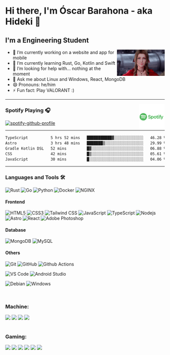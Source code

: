 # Hi there, I'm Óscar Barahona - aka Hideki 👋

## I'm a Engineering Student 

<img align="right" alt="GIF" width="30%" src="./assets/aerith.gif"/>

- 🔭 I’m currently working on a website and app for mobile
- 🌱 I’m currently learning Rust, Go, Kotlin and Swift
- 🤔 I’m looking for help with... nothing at the moment
- 💬 Ask me about Linux and Windows, React, MongoDB
- 😄 Pronouns: he/him
- ⚡ Fun fact: Play VALORANT :)

---

<img align="right" alt="GIF" width="16%" src="./assets/spotify.gif" />

### Spotify Playing 🎧

[![spotify-github-profile](https://spotify-github-profile.kittinanx.com/api/view?uid=oscarbarahona2006&cover_image=true&theme=novatorem&show_offline=true&background_color=121212&interchange=true&bar_color=53b14f&bar_color_cover=true)](https://open.spotify.com/user/oscarbarahona2006)

---

<!--START_SECTION:waka-->

```txt
TypeScript          5 hrs 52 mins   ███████████▓░░░░░░░░░░░░░   46.28 %
Astro               3 hrs 48 mins   ███████▒░░░░░░░░░░░░░░░░░   29.99 %
Gradle Kotlin DSL   52 mins         █▓░░░░░░░░░░░░░░░░░░░░░░░   06.88 %
CSS                 42 mins         █▒░░░░░░░░░░░░░░░░░░░░░░░   05.61 %
JavaScript          30 mins         █░░░░░░░░░░░░░░░░░░░░░░░░   04.06 %
```

<!--END_SECTION:waka-->

---

### Languages and Tools 🛠 

![Rust](https://img.shields.io/badge/Rust-000000?style=flat-square&logo=Rust&logoColor=orange)
![Go](https://img.shields.io/badge/Go-000000?style=flat-square&logo=Go)
![Python](https://img.shields.io/badge/Python-3776AB?style=flat-square&logo=Python&logoColor=white)
![Docker](https://img.shields.io/badge/-Docker-black?style=flat-square&logo=docker)
![NGINX](http://img.shields.io/badge/-NGINX-269539?style=flat-square&logo=nginx&logoColor=ffffff)

#### Frontend
![HTML5](https://img.shields.io/badge/-HTML5-%23E44D27?style=flat-square&logo=html5&logoColor=ffffff)
![CSS3](https://img.shields.io/badge/-CSS3-%231572B6?style=flat-square&logo=css)
![Tailwind CSS](https://img.shields.io/badge/Tailwind-CSS-%231572B6?style=flat-square&logo=tailwind-css)
![JavaScript](https://img.shields.io/badge/-JavaScript-%23F7DF1C?style=flat-square&logo=javascript&logoColor=000000&labelColor=%23F7DF1C&color=%23FFCE5A)
![TypeScript](https://img.shields.io/badge/-TypeScript-%233178C6?style=flat-square&logo=typescript&logoColor=ffffff&labelColor=%233178C6&color=%233178C6)
![Nodejs](https://img.shields.io/badge/-Nodejs-black?style=flat-square&logo=Node.js)
![Astro](https://img.shields.io/badge/Astro-%23282C34?style=flat-square&logo=astro)
![React](https://img.shields.io/badge/-React-%23282C34?style=flat-square&logo=react)
![Adobe Photoshop](http://img.shields.io/badge/-Adobe%20Photoshop-26C9FF?style=flat-square&logo=photoshop&logoColor=ffffff)

#### Database
![MongoDB](https://img.shields.io/badge/-MongoDB-black?style=flat-square&logo=mongodb)
![MySQL](https://img.shields.io/badge/-MySQL-black?style=flat-square&logo=mysql)

#### Others
![Git](https://img.shields.io/badge/-Git-%23F05032?style=flat-square&logo=git&logoColor=%23ffffff)
![GitHub](https://img.shields.io/badge/-GitHub-181717?style=flat-square&logo=github)
![Github Actions](http://img.shields.io/badge/-Github%20Actions-2088FF?style=flat-square&logo=github-actions&logoColor=ffffff)

![VS Code](http://img.shields.io/badge/-VS%20Code-007ACC?style=flat-square&logo=visual-studio-code&logoColor=ffffff)
![Android Studio](http://img.shields.io/badge/-Android%20Studio-3DDC84?style=flat-square&logo=android-studio&logoColor=ffffff)

![Debian](http://img.shields.io/badge/-Debian-A81D33?style=flat-square&logo=debian&logoColor=ffffff)
![Windows](http://img.shields.io/badge/-Windows-0078D6?style=flat-square&logo=windows&logoColor=ffffff)

<br/>

### Machine:
<div display="flex">
  <img src="https://img.shields.io/badge/windows-ASUS%20TUF%20FX506HF-%23F50F0F.svg?&style=for-the-badge&logo=windows10&logoColor=white" />
  <img src="https://img.shields.io/badge/archlinux-ASUS%20TUF%20FX506HF-%230079c1.svg?&style=for-the-badge&logo=arch-linux&logoColor=white">
  <img src="https://img.shields.io/badge/intel-core%20i5%2011th-%230071C5.svg?&style=for-the-badge&logo=intel&logoColor=white" />
  <img src="https://img.shields.io/badge/nvidia-GeForce%20rtx2050-%2376B900.svg?&style=for-the-badge&logo=nvidia&logoColor=white" />
</div>
<br>

### Gaming:
<div display="flex">
  <img src="https://img.shields.io/badge/Steam-%23000000.svg?&style=for-the-badge&logo=steam" />
  <img src="https://img.shields.io/badge/epic%20games%20-%23000000.svg?&style=for-the-badge&logo=epic%20games"/>
  <img src="https://img.shields.io/badge/counter%20strike-%23000000.svg?&style=for-the-badge&logo=counter-strike" />
  <img src="https://img.shields.io/badge/Valorant-%23000000.svg?&style=for-the-badge&logo=valorant&logoColor=white" />
  <img src="https://img.shields.io/badge/GTA5-%23000000.svg?&style=for-the-badge" />
  <img src="https://img.shields.io/badge/Call%20Of%20Duty%20WARZONE-%23000000.svg?&style=for-the-badge" />
</div>
 